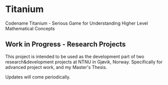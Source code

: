 # Titanium
Codename Titanium - Serious Game for Understanding Higher Level Mathematical Concepts

## Work in Progress - Research Projects
This project is intended to be used as the development part of two research&development projects at NTNU in Gjøvik, Norway.
Specifically for advanced project work, and my Master's Thesis. 

Updates will come periodically. 
